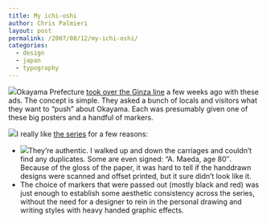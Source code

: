 ```yaml
---
title: My ichi-oshi
author: Chris Palmieri
layout: post
permalink: /2007/08/12/my-ichi-oshi/
categories:
  - design
  - japan
  - typography
---
```

[![][1]][2]Okayama Prefecture [took over the Ginza line][2] a few weeks ago with these ads. The concept is simple. They asked a bunch of locals and visitors what they want to &#8220;push&#8221; about Okayama. Each was presumably given one of these big posters and a handful of markers. 

[![][3]][2]I really like [the series][2] for a few reasons: 

  * [![][4]][2]They&#8217;re authentic. I walked up and down the carriages and couldn&#8217;t find any duplicates. Some are even signed: &#8220;A. Maeda, age 80&#8243;. Because of the gloss of the paper, it was hard to tell if the handdrawn designs were scanned and offset printed, but it sure didn&#8217;t look like it.
  * The choice of markers that were passed out (mostly black and red) was just enough to establish some aesthetic consistency across the series, without the need for a designer to rein in the personal drawing and writing styles with heavy handed graphic effects.

 [1]: http://farm2.static.flickr.com/1098/1092850572_aa34996c87_m.jpg
 [2]: http://www.flickr.com/photos/cpalmieri/sets/72157601386361856/
 [3]: http://farm2.static.flickr.com/1216/1091989151_aee1d7a0a1_m.jpg
 [4]: http://farm2.static.flickr.com/1027/1092852480_946755b9f1_m.jpg